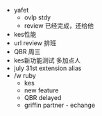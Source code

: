- yafet
	- ovlp stdy
	- review 已经完成，还给他
- kes性能
- url review 排班
- QBR 周三
- kes新功能测试 多加点人
- july 31st extension alias
- /w ruby
	- kes
	- new feature
	- QBR delayed
	- griffin partner - echange